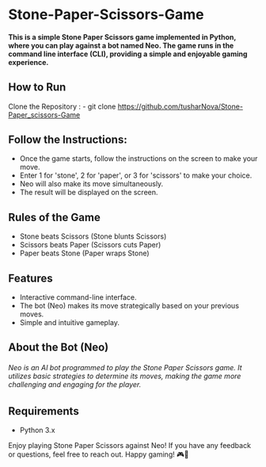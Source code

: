 ﻿# Stone-Paper-Scissors-Game
#### This is a simple Stone Paper Scissors game implemented in Python, where you can play against a bot named Neo. The game runs in the command line interface (CLI), providing a simple and enjoyable gaming experience.

## How to Run
Clone the Repository : - git clone https://github.com/tusharNova/Stone-Paper_scissors-Game

## Follow the Instructions:

- Once the game starts, follow the instructions on the screen to make your move.
- Enter 1 for 'stone', 2 for  'paper', or  3 for  'scissors' to make your choice.
- Neo will also make its move simultaneously.
- The result will be displayed on the screen.

## Rules of the Game
- Stone beats Scissors (Stone blunts Scissors)
- Scissors beats Paper (Scissors cuts Paper)
- Paper beats Stone (Paper wraps Stone)

## Features
- Interactive command-line interface.
- The bot (Neo) makes its move strategically based on your previous moves.
- Simple and intuitive gameplay.

## About the Bot (Neo)
###### Neo is an AI bot programmed to play the Stone Paper Scissors game. It utilizes basic strategies to determine its moves, making the game more challenging and engaging for the player.

## Requirements
- Python 3.x


Enjoy playing Stone Paper Scissors against Neo! If you have any feedback or questions, feel free to reach out. Happy gaming! 🎮🤖
